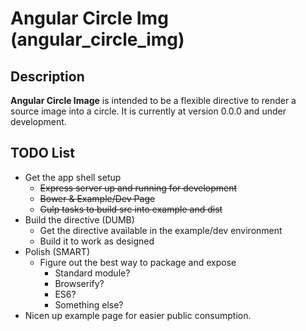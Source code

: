 # Angular Circle Img (angular_circle_img)

## Description
**Angular Circle Image** is intended to be a flexible directive to render a source image into a circle.  It is currently at version 0.0.0 and under development.

## TODO List
- Get the app shell setup
    + ~~Express server up and running for development~~
    + ~~Bower & Example/Dev Page~~
    + ~~Gulp tasks to build src into example and dist~~
- Build the directive (DUMB)
    + Get the directive available in the example/dev environment
    + Build it to work as designed
- Polish (SMART)
    + Figure out the best way to package and expose
        * Standard module?
        * Browserify?
        * ES6?
        * Something else?
- Nicen up example page for easier public consumption.
